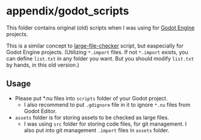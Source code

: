 # appendix/godot_scripts

This folder contains original (old) scripts when I was using for [Godot Engine](https://godotengine.org/) projects.

This is a similar concept to [large-file-checker](../../scripts/large-file-checker) script, but easpecially for Godot Engine projects. (Utilizing `*.import` files. If not `*.import` exists, you can define `list.txt` in any folder you want. But you should modify `list.txt` by hands, in this old version.)

## Usage

- Please put *.nu files into `scripts` folder of your Godot project.
  - I also recommend to put `.gdignore` file in it to ignore `*.nu` files from Godot Editor. 
- `assets` folder is for storing assets to be checked as large files.
  - I was using `src` folder for storing code files, for git management. I also put into git management `.import` files in `assets` folder.